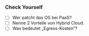 ### Check Yourself
- [ ] Wer patcht das OS bei PaaS?  
- [ ] Nenne 2 Vorteile von Hybrid Cloud.  
- [ ] Was bedeutet „Egress-Kosten“?  
